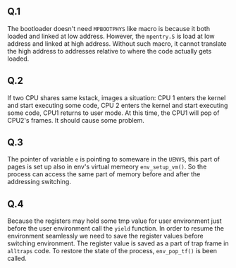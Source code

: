 ## Q.1
The bootloader doesn't need `MPBOOTPHYS` like macro is because it both loaded
and linked at low address. However, the `mpentry.S` is load at low address and
linked at high address. Without such macro, it cannot translate the high
address to addresses relative to where the code actually gets loaded.

## Q.2
If two CPU shares same kstack, images a situation: CPU 1 enters the kernel and
start executing some code, CPU 2 enters the kernel and start executing some
code, CPU1 returns to user mode. At this time, the CPU1 will pop of CPU2's
frames. It should cause some problem.

## Q.3
The pointer of variable `e` is pointing to someware in the `UENVS`, this part
of pages is set up also in env's virtual memeory `env_setup_vm()`. So the
process can access the same part of memory before and after the addressing
switching.

## Q.4
Because the registers may hold some tmp value for user environment just
before the user environment call the `yield` function. In order to resume the
environment seamlessly we need to save the register values before switching
environment. The register value is saved as a part of trap frame in `alltraps`
code. To restore the state of the process, `env_pop_tf()` is been called.

